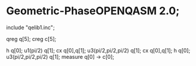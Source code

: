 # Geometric-PhaseOPENQASM 2.0;
include "qelib1.inc";

qreg q[5];
creg c[5];

h q[0];
u1(pi/2) q[1];
cx q[0],q[1];
u3(pi/2,pi/2,pi/2) q[1];
cx q[0],q[1];
h q[0];
u3(pi/2,pi/2,pi/2) q[1];
measure q[0] -> c[0];
